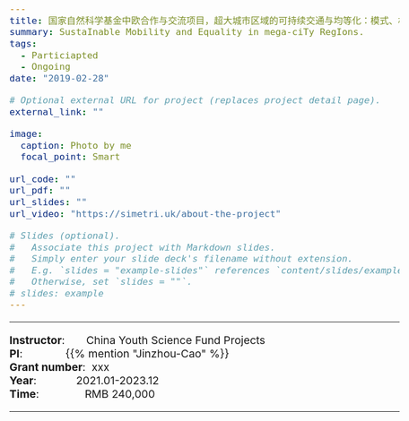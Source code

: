 ```yaml
---
title: 国家自然科学基金中欧合作与交流项目，超大城市区域的可持续交通与均等化：模式、机理与治理，275万
summary: SustaInable Mobility and Equality in mega-ciTy RegIons.
tags:
  - Particiapted
  - Ongoing
date: "2019-02-28"

# Optional external URL for project (replaces project detail page).
external_link: ""

image:
  caption: Photo by me
  focal_point: Smart

url_code: ""
url_pdf: ""
url_slides: ""
url_video: "https://simetri.uk/about-the-project"

# Slides (optional).
#   Associate this project with Markdown slides.
#   Simply enter your slide deck's filename without extension.
#   E.g. `slides = "example-slides"` references `content/slides/example-slides.md`.
#   Otherwise, set `slides = ""`.
# slides: example
---
```


<style type="text/css">
  /* Whole document: */
  body{
    font-size: 14.5pt;
  }
  /* Headers */
  h1,h2,h3,h4,h5,h6{
    font-size: 20pt;
    }
</style>

-----
**Instructor**:       China Youth Science Fund Projects                 <br>
**PI**:              {{% mention "Jinzhou-Cao" %}}                 <br>
**Grant number**:  xxx             <br>
**Year**:             2021.01-2023.12  <br>
**Time**:               RMB 240,000                        

-----



